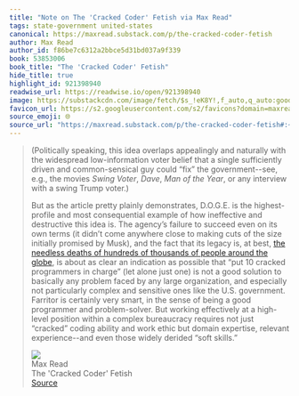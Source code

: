 ```yaml
---
title: "Note on The 'Cracked Coder' Fetish via Max Read"
tags: state-government united-states
canonical: https://maxread.substack.com/p/the-cracked-coder-fetish
author: Max Read
author_id: f86be7c6312a2bbce5d31bd037a9f339
book: 53853006
book_title: "The 'Cracked Coder' Fetish"
hide_title: true
highlight_id: 921398940
readwise_url: https://readwise.io/open/921398940
image: https://substackcdn.com/image/fetch/$s_!eK8Y!,f_auto,q_auto:good,fl_progressive:steep/https%3A%2F%2Fsubstack-post-media.s3.amazonaws.com%2Fpublic%2Fimages%2Fb1688890-6ae9-4876-803a-01f7ce9309d1_768x412.jpeg
favicon_url: https://s2.googleusercontent.com/s2/favicons?domain=maxread.substack.com
source_emoji: 🌐
source_url: "https://maxread.substack.com/p/the-cracked-coder-fetish#:~:text=%28Politically%20speaking%2C%20this,derided%20%E2%80%9Csoft%20skills.%E2%80%9D"
---
```


> (Politically speaking, this idea overlaps appealingly and naturally with the widespread low-information voter belief that a single sufficiently driven and common-sensical guy could “fix” the government--see, e.g., the movies *Swing Voter*, *Dave*, *Man of the Year*, or any interview with a swing Trump voter.)
> 
> But as the article pretty plainly demonstrates, D.O.G.E. is the highest-profile and most consequential example of how ineffective and destructive this idea is. The agency’s failure to succeed even on its own terms (it didn’t come anywhere close to making cuts of the size initially promised by Musk), and the fact that its legacy is, at best, [the needless deaths of hundreds of thousands of people around the globe](https://www.npr.org/2025/05/28/nx-s1-5413322/aid-groups-say-usaid-cuts-are-already-having-deadly-consequences), is about as clear an indication as possible that “put 10 cracked programmers in charge” (let alone just one) is not a good solution to basically any problem faced by any large organization, and especially not particularly complex and sensitive ones like the U.S. government. Farritor is certainly very smart, in the sense of being a good programmer and problem-solver. But working effectively at a high-level position within a complex bureaucracy requires not just “cracked” coding ability and work ethic but domain expertise, relevant experience--and even those widely derided “soft skills.”
> <div class="quoteback-footer"><div class="quoteback-avatar"><img class="mini-favicon" src="https://s2.googleusercontent.com/s2/favicons?domain=maxread.substack.com"></div><div class="quoteback-metadata"><div class="metadata-inner"><span style="display:none">FROM:</span><div aria-label="Max Read" class="quoteback-author"> Max Read</div><div aria-label="The 'Cracked Coder' Fetish" class="quoteback-title"> The 'Cracked Coder' Fetish</div></div></div><div class="quoteback-backlink"><a target="_blank" aria-label="go to the full text of this quotation" rel="noopener" href="https://maxread.substack.com/p/the-cracked-coder-fetish#:~:text=%28Politically%20speaking%2C%20this,derided%20%E2%80%9Csoft%20skills.%E2%80%9D" class="quoteback-arrow"> Source</a></div></div>